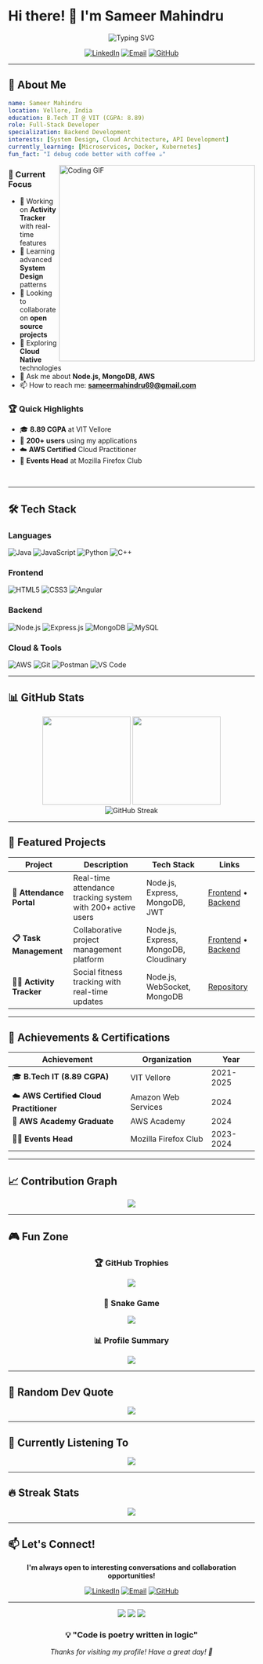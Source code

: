 # Hi there! 👋 I'm Sameer Mahindru

<p align="center">
  <img src="https://readme-typing-svg.demolab.com?font=Fira+Code&size=35&duration=3000&pause=1000&color=36BCF7&center=true&vCenter=true&width=600&lines=Full-Stack+Developer;Backend+Specialist;Cloud+Enthusiast;Problem+Solver" alt="Typing SVG" />
</p>

<div align="center">
  
[![LinkedIn](https://img.shields.io/badge/-LinkedIn-0077B5?style=flat-square&logo=linkedin&logoColor=white)](https://www.linkedin.com/in/sameer-mahindru-39ba91248)
[![Email](https://img.shields.io/badge/-Email-D14836?style=flat-square&logo=gmail&logoColor=white)](mailto:sameermahindru69@gmail.com)
[![GitHub](https://img.shields.io/badge/-GitHub-181717?style=flat-square&logo=github&logoColor=white)](https://github.com/CodesBySammy)

</div>

---

## 🚀 About Me

```yaml
name: Sameer Mahindru
location: Vellore, India
education: B.Tech IT @ VIT (CGPA: 8.89)
role: Full-Stack Developer
specialization: Backend Development
interests: [System Design, Cloud Architecture, API Development]
currently_learning: [Microservices, Docker, Kubernetes]
fun_fact: "I debug code better with coffee ☕"
```

<img align="right" alt="Coding GIF" width="400" src="https://media.giphy.com/media/qgQUggAC3Pfv687qPC/giphy.gif">

### 🎯 Current Focus
- 🔭 Working on **Activity Tracker** with real-time features
- 🌱 Learning advanced **System Design** patterns
- 👯 Looking to collaborate on **open source projects**
- 🤔 Exploring **Cloud Native** technologies
- 💬 Ask me about **Node.js, MongoDB, AWS**
- 📫 How to reach me: **sameermahindru69@gmail.com**

### 🏆 Quick Highlights
- 🎓 **8.89 CGPA** at VIT Vellore
- 👥 **200+ users** using my applications
- ☁️ **AWS Certified** Cloud Practitioner
- 🏅 **Events Head** at Mozilla Firefox Club

<br clear="both">

---

## 🛠️ Tech Stack

### Languages
![Java](https://img.shields.io/badge/Java-ED8B00?style=for-the-badge&logo=openjdk&logoColor=white)
![JavaScript](https://img.shields.io/badge/JavaScript-F7DF1E?style=for-the-badge&logo=javascript&logoColor=black)
![Python](https://img.shields.io/badge/Python-3776AB?style=for-the-badge&logo=python&logoColor=white)
![C++](https://img.shields.io/badge/C%2B%2B-00599C?style=for-the-badge&logo=c%2B%2B&logoColor=white)

### Frontend
![HTML5](https://img.shields.io/badge/HTML5-E34F26?style=for-the-badge&logo=html5&logoColor=white)
![CSS3](https://img.shields.io/badge/CSS3-1572B6?style=for-the-badge&logo=css3&logoColor=white)
![Angular](https://img.shields.io/badge/Angular-DD0031?style=for-the-badge&logo=angular&logoColor=white)

### Backend
![Node.js](https://img.shields.io/badge/Node.js-43853D?style=for-the-badge&logo=node.js&logoColor=white)
![Express.js](https://img.shields.io/badge/Express.js-404D59?style=for-the-badge)
![MongoDB](https://img.shields.io/badge/MongoDB-4EA94B?style=for-the-badge&logo=mongodb&logoColor=white)
![MySQL](https://img.shields.io/badge/MySQL-00000F?style=for-the-badge&logo=mysql&logoColor=white)

### Cloud & Tools
![AWS](https://img.shields.io/badge/Amazon_AWS-232F3E?style=for-the-badge&logo=amazon-aws&logoColor=white)
![Git](https://img.shields.io/badge/Git-F05032?style=for-the-badge&logo=git&logoColor=white)
![Postman](https://img.shields.io/badge/Postman-FF6C37?style=for-the-badge&logo=postman&logoColor=white)
![VS Code](https://img.shields.io/badge/VS_Code-0078D4?style=for-the-badge&logo=visual%20studio%20code&logoColor=white)

---

## 📊 GitHub Stats

<div align="center">
  <img height="180em" src="https://github-readme-stats.vercel.app/api?username=CodesBySammy&show_icons=true&theme=tokyonight&include_all_commits=true&count_private=true"/>
  <img height="180em" src="https://github-readme-stats.vercel.app/api/top-langs/?username=CodesBySammy&layout=compact&langs_count=8&theme=tokyonight"/>
</div>

<div align="center">
  <img src="https://github-readme-streak-stats.herokuapp.com/?user=CodesBySammy&theme=tokyonight" alt="GitHub Streak"/>
</div>

---

## 🎯 Featured Projects

<div align="center">

| Project | Description | Tech Stack | Links |
|---------|-------------|------------|-------|
| **🏢 Attendance Portal** | Real-time attendance tracking system with 200+ active users | Node.js, Express, MongoDB, JWT | [Frontend](https://github.com/CodesBySammy/attendance-management-fe) • [Backend](https://github.com/CodesBySammy/attendance-management-be) |
| **📋 Task Management** | Collaborative project management platform | Node.js, Express, MongoDB, Cloudinary | [Frontend](https://github.com/CodesBySammy/task_management_fe) • [Backend](https://github.com/CodesBySammy/task_management_be) |
| **🏃‍♂️ Activity Tracker** | Social fitness tracking with real-time updates | Node.js, WebSocket, MongoDB | [Repository](https://github.com/CodesBySammy/Activity_Tracker) |

</div>

---

## 🏅 Achievements & Certifications

<div align="center">
  
| Achievement | Organization | Year |
|-------------|-------------|------|
| 🎓 **B.Tech IT (8.89 CGPA)** | VIT Vellore | 2021-2025 |
| ☁️ **AWS Certified Cloud Practitioner** | Amazon Web Services | 2024 |
| 🏅 **AWS Academy Graduate** | AWS Academy | 2024 |
| 👨‍💼 **Events Head** | Mozilla Firefox Club | 2023-2024 |

</div>

---

## 📈 Contribution Graph

<div align="center">
  <img src="https://github-readme-activity-graph.vercel.app/graph?username=CodesBySammy&theme=tokyo-night&bg_color=1a1b27&color=38bdae&line=38bdae&point=73daca&area=true&hide_border=true" />
</div>

---

## 🎮 Fun Zone

<div align="center">

### 🏆 GitHub Trophies
<img src="https://github-profile-trophy.vercel.app/?username=CodesBySammy&theme=darkhub&column=4&margin-w=15&margin-h=15" />

### 🐍 Snake Game
<img src="https://github.com/CodesBySammy/CodesBySammy/blob/output/github-contribution-grid-snake.svg" />

### 📊 Profile Summary
<img src="https://github-profile-summary-cards.vercel.app/api/cards/profile-details?username=CodesBySammy&theme=github_dark" />

</div>

---

## 💭 Random Dev Quote

<div align="center">
  <img src="https://quotes-github-readme.vercel.app/api?type=horizontal&theme=tokyonight" />
</div>

---

## 🎵 Currently Listening To

<div align="center">
  <img src="https://spotify-recently-played-readme.vercel.app/api?user=31k6hcp3kxnhbr6ijxah5v5z3eey&unique={true|1|on|yes}" />
</div>

---

## 🔥 Streak Stats

<div align="center">
  <img src="https://github-readme-streak-stats.herokuapp.com/?user=CodesBySammy&theme=dark&hide_border=true" />
</div>

---

## 📫 Let's Connect!

<div align="center">
  
**I'm always open to interesting conversations and collaboration opportunities!**

[![LinkedIn](https://img.shields.io/badge/LinkedIn-Let's%20Connect-0077B5?style=for-the-badge&logo=linkedin&logoColor=white)](https://www.linkedin.com/in/sameer-mahindru-39ba91248)
[![Email](https://img.shields.io/badge/Email-Drop%20a%20Line-D14836?style=for-the-badge&logo=gmail&logoColor=white)](mailto:sameermahindru69@gmail.com)
[![GitHub](https://img.shields.io/badge/GitHub-Follow%20Me-181717?style=for-the-badge&logo=github&logoColor=white)](https://github.com/CodesBySammy)

</div>

---

<div align="center">
  <img src="https://komarev.com/ghpvc/?username=CodesBySammy&color=blueviolet&style=flat-square&label=Profile+Views" />
  <img src="https://img.shields.io/github/followers/CodesBySammy?label=Followers&style=flat-square&color=blue" />
  <img src="https://img.shields.io/github/stars/CodesBySammy?affiliations=OWNER%2CCOLLABORATOR&style=flat-square&color=yellow" />
</div>

<div align="center">
  
### 💡 "Code is poetry written in logic"

*Thanks for visiting my profile! Have a great day! 🌟*

</div>
